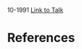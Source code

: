 

10-1991
[Link to Talk](https://www.churchofjesuschrist.org/study/general-conference/1991/10/priesthood-session?lang=eng)



# References
